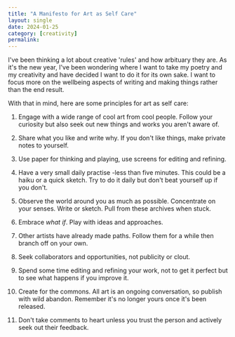 ```yaml
---
title: "A Manifesto for Art as Self Care"
layout: single
date: 2024-01-25
category: [creativity] 
permalink:
---
```


I've been thinking a lot about creative 'rules' and how arbituary they are. As it's the new year, I've been wondering where I want to take my poetry and my creativity and have decided I want to do it for its own sake. I want to focus more on the wellbeing aspects of writing and making things rather than the end result.

With that in mind, here are some principles for art as self care:

1. Engage with a wide range of cool art from cool people. Follow your curiosity but also seek out new things and works you aren't aware of.

2. Share what you like and write why. If you don't like things, make private notes to yourself.

3. Use paper for thinking and playing, use screens for editing and refining.

4. Have a very small daily practise -less than five minutes. This could be a haiku or a quick sketch. Try to do it daily but don't beat yourself up if you don't.

5. Observe the world around you as much as possible. Concentrate on your senses. Write or sketch. Pull from these archives when stuck.

6. Embrace *what if*. Play with ideas and approaches.

7. Other artists have already made paths. Follow them for a while then branch off on your own.

8. Seek collaborators and opportunities, not publicity or clout.

9. Spend some time editing and refining your work, not to get it perfect but to see what happens if you improve it.

10. Create for the commons. All art is an ongoing conversation, so publish with wild abandon. Remember it's no longer yours once it's been released.

11. Don't take comments to heart unless you trust the person and actively seek out their feedback.
	
